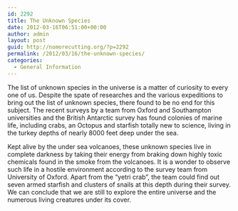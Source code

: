 ```yaml
---
id: 2292
title: The Unknown Species
date: 2012-03-16T06:51:00+00:00
author: admin
layout: post
guid: http://nomorecutting.org/?p=2292
permalink: /2012/03/16/the-unknown-species/
categories:
  - General Information
---
```

The list of unknown species in the universe is a matter of curiosity to every one of us. Despite the spate of researches and the various expeditions to bring out the list of unknown species, there found to be no end for this subject. The recent surveys by a team from Oxford and Southampton universities and the British Antarctic survey has found colonies of marine life, including crabs, an Octopus and starfish totally new to science, living in the turkey depths of nearly 8000 feet deep under the sea.

Kept alive by the under sea volcanoes, these unknown species live in complete darkness by taking their energy from braking down highly toxic chemicals found in the smoke from the volcanoes. It is a wonder to observe such life in a hostile environment according to the survey team from University of Oxford. Apart from the &#8220;yetri crab&#8221;, the team could find out seven armed starfish and clusters of snails at this depth during their survey. We can conclude that we are still to explore the entire universe and the numerous living creatures under its cover.